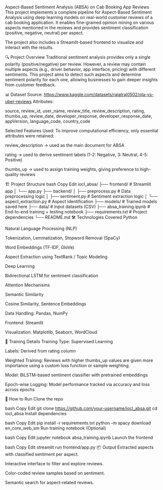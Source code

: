 Aspect-Based Sentiment Analysis (ABSA) on Cab Booking App Reviews
This project implements a complete pipeline for Aspect-Based Sentiment Analysis using deep learning models on real-world customer reviews of a cab booking application. It enables fine-grained opinion mining on various aspects mentioned in the reviews and provides sentiment classification (positive, negative, neutral) per aspect.

The project also includes a Streamlit-based frontend to visualize and interact with the results.

🔍 Project Overview
Traditional sentiment analysis provides only a single polarity (positive/negative) per review. However, a review may contain multiple aspects (e.g., driver behavior, app interface, pricing) with different sentiments. This project aims to detect such aspects and determine sentiment polarity for each one, allowing businesses to gain deeper insights from customer feedback.

📊 Dataset
Source: https://www.kaggle.com/datasets/rajatraj0502/ola-vs-uber-reviews
Attributes:

source, review_id, user_name, review_title, review_description, rating, thumbs_up, review_date, developer_response, developer_response_date, appVersion, language_code, country_code

Selected Features Used:
To improve computational efficiency, only essential attributes were retained:

review_description → used as the main document for ABSA

rating → used to derive sentiment labels (1-2: Negative, 3: Neutral, 4-5: Positive)

thumbs_up → used to assign training weights, giving preference to high-quality reviews

🏗️ Project Structure
bash
Copy
Edit
iocl_absa/
├── frontend/                # Streamlit app
│   └── app.py
├── backend/
│   ├── preprocess.py        # Data preprocessing logic
│   ├── sentiment.py         # Sentiment extraction logic
│   └── aspect_extraction.py # Aspect identification
├── models/                  # Trained models saved here
├── data/                    # Input datasets (CSV)
├── absa_training.ipynb      # End-to-end training + testing notebook
├── requirements.txt         # Project dependencies
└── README.md
🛠️ Technologies Covered
Python

Natural Language Processing (NLP)

Tokenization, Lemmatization, Stopword Removal (SpaCy)

Word Embeddings (TF-IDF, GloVe)

Aspect Extraction using TextRank / Topic Modeling

Deep Learning

Bidirectional LSTM for sentiment classification

Attention Mechanisms

Semantic Similarity

Cosine Similarity, Sentence Embeddings

Data Handling: Pandas, NumPy

Frontend: Streamlit

Visualization: Matplotlib, Seaborn, WordCloud

🧠 Training Details
Training Type: Supervised Learning

Labels: Derived from rating column

Weighted Training: Reviews with higher thumbs_up values are given more importance using a custom loss function or sample weighting.

Model: BiLSTM-based sentiment classifier with pretrained embeddings

Epoch-wise Logging: Model performance tracked via accuracy and loss across epochs

🚀 How to Run
Clone the repo

bash
Copy
Edit
git clone https://github.com/your-username/iocl_absa.git
cd iocl_absa
Install dependencies

bash
Copy
Edit
pip install -r requirements.txt
python -m spacy download en_core_web_sm
Run training notebook (Optional)

bash
Copy
Edit
jupyter notebook absa_training.ipynb
Launch the frontend

bash
Copy
Edit
streamlit run frontend/app.py
📦 Output
Extracted aspects with classified sentiment per aspect.

Interactive interface to filter and explore reviews.

Color-coded review samples based on sentiment.

Semantic search for aspect-related reviews.

